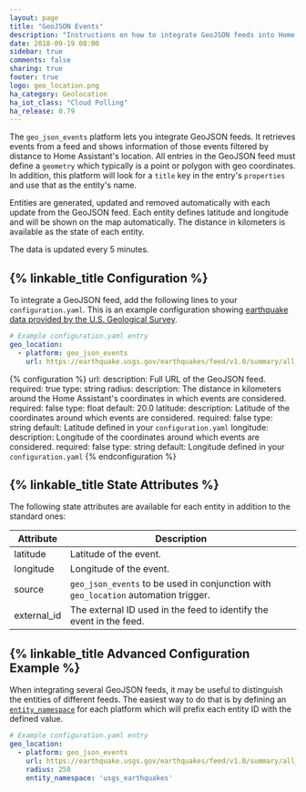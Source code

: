 ```yaml
---
layout: page
title: "GeoJSON Events"
description: "Instructions on how to integrate GeoJSON feeds into Home Assistant."
date: 2018-09-19 08:00
sidebar: true
comments: false
sharing: true
footer: true
logo: geo_location.png
ha_category: Geolocation
ha_iot_class: "Cloud Polling"
ha_release: 0.79
---
```


The `geo_json_events` platform lets you integrate GeoJSON feeds. It retrieves events from a feed and shows information of those events filtered by distance to Home Assistant's location.
All entries in the GeoJSON feed must define a `geometry` which typically is a point or polygon with geo coordinates. In addition, this platform will look for a `title` key in the entry's `properties` and use that as the entity's name.

Entities are generated, updated and removed automatically with each update from the GeoJSON feed. Each entity defines latitude and longitude and will be shown on the map automatically. The distance in kilometers is available as the state of each entity.

The data is updated every 5 minutes.

## {% linkable_title Configuration %}

To integrate a GeoJSON feed, add the following lines to your `configuration.yaml`. This is an example configuration showing [earthquake data provided by the U.S. Geological Survey](https://earthquake.usgs.gov/earthquakes/feed/v1.0/geojson.php).

```yaml
# Example configuration.yaml entry
geo_location:
  - platform: geo_json_events
    url: https://earthquake.usgs.gov/earthquakes/feed/v1.0/summary/all_day.geojson
```

{% configuration %}
url:
  description: Full URL of the GeoJSON feed.
  required: true
  type: string
radius:
  description: The distance in kilometers around the Home Assistant's coordinates in which events are considered.
  required: false
  type: float
  default: 20.0
latitude:
  description: Latitude of the coordinates around which events are considered.
  required: false
  type: string
  default: Latitude defined in your `configuration.yaml`
longitude:
  description: Longitude of the coordinates around which events are considered.
  required: false
  type: string
  default: Longitude defined in your `configuration.yaml`
{% endconfiguration %}

## {% linkable_title State Attributes %}

The following state attributes are available for each entity in addition to the standard ones:

| Attribute   | Description |
|-------------|-------------|
| latitude    | Latitude of the event. |
| longitude   | Longitude of the event. |
| source      | `geo_json_events` to be used in conjunction with `geo_location` automation trigger. |
| external_id | The external ID used in the feed to identify the event in the feed. |

## {% linkable_title Advanced Configuration Example %}

When integrating several GeoJSON feeds, it may be useful to distinguish the entities of different feeds. The easiest way to do that is by defining an [`entity_namespace`](/docs/configuration/platform_options/#entity-namespace/) for each platform which will prefix each entity ID with the defined value.

```yaml
# Example configuration.yaml entry
geo_location:
  - platform: geo_json_events
    url: https://earthquake.usgs.gov/earthquakes/feed/v1.0/summary/all_day.geojson
    radius: 250
    entity_namespace: 'usgs_earthquakes'
```
